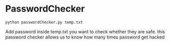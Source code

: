 # PasswordChecker
```
python passwordChecker.py temp.txt
```
Add password inside temp.txt you want to check whether they are safe.
this password checker allows us to know how many times password  get hacked
